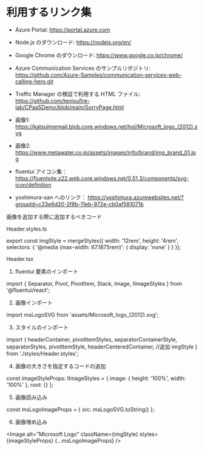 # 利用するリンク集

- Azure Portal: https://portal.azure.com
- Node.js のダウンロード: https://nodejs.org/en/ 
- Google Chrome のダウンロード: https://www.google.co.jp/chrome/
- Azure Communication Services のサンプルリポジトリ: https://github.com/Azure-Samples/communication-services-web-calling-hero.git
- Traffic Manager の検証で利用する HTML ファイル: https://github.com/tenjoufire-lab/CPaaSDemo/blob/main/SorryPage.html


- 画像1: https://katsujimemail.blob.core.windows.net/hol/Microsoft_logo_(2012).svg
- 画像2: https://www.metawater.co.jp/assets/images/info/brand/img_brand_01.jpg
- fluentui アイコン集： https://fluentsite.z22.web.core.windows.net/0.51.3/components/svg-icon/definition


- yoshimura-san へのリンク： https://yoshimura.azurewebsites.net/?groupId=c33e6d20-2f8b-11eb-972e-cb0af581071b


画像を追加する際に追加するべきコード

Header.styles.ts

export const imgStyle = mergeStyles({
    width: '12rem',
    height: '4rem',
    selectors: {
        '@media (max-width: 67.1875rem)': {
            display: 'none'
        }
    }
});

Header.tsx

1. fluentui 要素のインポート

import { Separator, Pivot, PivotItem, Stack, Image, IImageStyles } from '@fluentui/react';

2. 画像インポート

import msLogoSVG from 'assets/Microsoft_logo_(2012).svg';

3. スタイルのインポート

import {
    headerContainer,
    pivotItemStyles,
    separatorContainerStyle,
    separatorStyles,
    pivotItemStyle,
    headerCenteredContainer,
    //追加
    imgStyle
} from './styles/Header.styles';

4. 画像の大きさを指定するコードの追加

const imageStyleProps: IImageStyles = {
    image: {
        height: '100%',
        width: '100%'
    },
    root: {}
};

5. 画像読み込み

const msLogoImageProps = { src: msLogoSVG.toString() };

6. 画像埋め込み

<Image
     alt="Microsoft Logo"
     className={imgStyle}
     styles={imageStyleProps}
     {...msLogoImageProps}
/>
